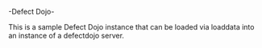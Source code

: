 -Defect Dojo-

This is a sample Defect Dojo instance that can be loaded via loaddata into an instance of a defectdojo server. 

